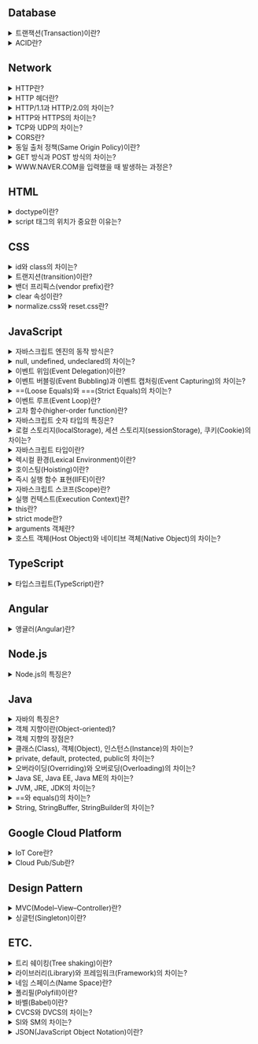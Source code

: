 ## Database

<details><summary>트랜잭션(Transaction)이란?</summary>

---

### 트랜잭션이란?

데이터베이스에서 논리적인 작업의 단위로 하나의 작업을 수행하기 위해 필요한 데이터베이스의 연산들을 모아놓은 것을 의미한다.

<div align="center">
	<img src="https://dbscthumb-phinf.pstatic.net/4515_000_1/20160715113146717_7IPQEMRXW.jpg/ka26_194_i1.jpg?type=w530_fst_n&wm=Y" align="middle"></img> 
    <br><br>
    <sup>계좌이체 트랜잭션</sup>
</div>

### 참고 문서

[데이터베이스 개론, 트랜잭션의 개념 - 김연희](https://terms.naver.com/entry.nhn?docId=3431258&cid=58430&categoryId=58430&expCategoryId=58430)

---

</details>

<details><summary>ACID란?</summary>

---

### ACID란?
데이터베이스의 트랜잭션이 안전하게 수행되기 위해 필요한 특성들을 의미한다.

- 원자성(Atomicity): 트랜잭션의 연산들이 부분적으로 실행되지 않고 하나의 작업으로 처리되어야 한다. 
- 일관성(Consistency): 트랜잭션이 성공적으로 끝나면 데이터베이스가 일관적인 상태를 유지해야 한다.
- 격리성(Isolation): 트랜잭션이 완료될 때까지 해당 트랜잭션의 중간 연산 결과에 다른 트랜잭션들이 접근할 수 없다.
- 지속성(Durability): 트랜잭션이 성공적으로 끝나고 데이터베이스에 반영된 트랜잭션 결과는 손실되지 않고 영구적이어야 한다. 

### 참고 문서


[데이터베이스 개론, 트랜잭션의 특성 - 김연희](https://terms.naver.com/entry.nhn?docId=3431259&cid=58430&categoryId=58430&expCategoryId=58430)

---

</details>


## Network

<details><summary>HTTP란?</summary>

---

### HTTP란?

www상에서 클라이언트와 서버 간의 정보를 주고받는 데 사용되는 프로토콜이다. TCP와 UDP를 사용하고 80번 포트를 사용하며 현재 HTTP 버전 2까지 나왔다.  

##### HTTP의 대표적인 특징

- 비연결성: 클라이언트의 요청으로 서버와 한번 연결을 맺은 후 서버가 응답하면 연결을 끊어버린다. 연결을 유지하지 않기 때문에 자원을 아낄 수 있지만 연결/해제 과정에서 오버헤드가 발생한다는 단점이 있다.
- 무상태: 연결이 유지되지 않는 무상태(stateless)의 특징을 가지기 때문에 페이지 리로딩이 발생하면 서버는 클라이언트를 식별할 수 없다. 이를 해결하기 위해 서버에서 쿠키, 세션을 사용하여 클라이언트를 식별하거나 또는 서버의 부담을 줄이기 위해 토큰 기반의 인증 방식을 사용한다. 
- 상태 코드: HTTP 프로토콜은 상태 코드를 가진다. 클라이언트가 서버에 요청을 하면, 서버는 요청에 대한 결과를 숫자 코드로 반환한다. 대표적으로 400번대는 클라이언트 에러를, 500번대 에러는 서버 에러를 의미한다. 우리가 흔히 보는 404에러가 여기에 속한다. 
- HTTP 메서드: 클라이언트가 서버로 요청할 때, 요청의 의미를 표현하기 위한 메서드가 존재한다. 여기에는 대표적으로 get, post, put, delete, patch 등이 있다. 
- HTTP 헤더: 클라이언트와 서버가 요청-응답 과정에서 전달하는 메시지인 헤더이다. 헤더에는 인증 정보를 담고 있는 헤더, 캐시를 다루기 위한 헤더, 쿠키를 설정하기 위한 헤더, CORS를 제어하기 위한 헤더 등 다양한 헤더들이 있다. 

이러한 HTTP의 특징을 좀 더 극대화하여 효율적으로 이용하기 위해 만들어진 아키텍처 구조가 있는데 이를 [REST](https://meetup.toast.com/posts/92)라고 한다.

---

</details>

<details><summary>HTTP 헤더란?</summary>

---

### HTTP 헤더란?

클라이언트와 서버 간의 통신인 요청-응답 과정에서 필요한 정보를 전달하기 위한 수단이다. 크게 요청 헤더와 응답헤더로 나뉘며 용도에 따라 인증 헤더, 캐시 설정 헤더, 캐시 데이터의 유효성 확인을 위한 헤더, 쿠키 설정 헤더, CORS 헤더 등 다양한 헤더들이 있다.

---

</details>

<details><summary>HTTP/1.1과 HTTP/2.0의 차이는?</summary>

---

### HTTP/1.1과 HTTP/2.0의 차이는?

먼저, 기존 HTTP 1.1버전의 경우 요청-응답 과정에서 텍스트 기반의 프로토콜을 사용해왔지만 HTTP 2버전에서는 바이너리 기반의 프로토콜을 사용한다. HTTP/2의 경우 기존의 헤더 필드를 효율적으로 압축하여 프로토콜 오버헤드를 최소화하였다. 그 외에도 서버 푸시 지원 등 지연을 줄이고 성능과 보안 향상을 위한 여러 개선 사항이 있다. HTTP/2는 최신 브라우저에서는 거의 지원하지만 특정 브라우저에서는 호환성 문제가 발생할 수 있다.(IE 기준으로 11 버전에서 부분적으로 지원)

---

</details>

<details><summary>HTTP와 HTTPS의 차이는?</summary>

---

### HTTP와 HTTPS의 차이는?

- HTTP: www상에서 클라이언트와 서버 간의 정보를 주고받는 데 사용되는 프로토콜로 현재 HTTP/2.0까지 나왔으며 HTTP/1.1 버전 이하는 텍스트 기반의 프로토콜을 사용하고 HTTP/2.0부터는 바이너리 기반의 프로토콜을 사용한다.

- HTTPS: HTTP는 HTTP/1.1 버전 이하 기준으로 텍스트 기반의 프로토콜을 사용한다. 정보를 텍스트로 전송하기 때문에 네트워크에서 이 정보를 몰래 엿볼 수 있다. 이런 보안 문제로 인해 클라이언트가 먼저 서버와 암호화 통신 채널을 설정한 후에 텍스트 기반의 HTTP 메시지를 보내도록 하여 정보 유출을 막도록 보완한 것을 HTTPS라고 한다. 여기서 암호화 채널은 이전에 SSL이라고 불렸던 TLS 프로토콜(SSL은 넷스케이프가 개발한 프로토콜이고 이를 IETF에서 좀 더 보완하고 개선하여 만든 프로토콜이 TLS임)을 사용한다. 클라이언트와 서버는 서로의 TLS 버전을 확인하고 인증서를 사용해 서로 신뢰가 가능한지 먼저 검증한다. 검증이 확인되면 서로 간의 통신에 사용할 암호를 교환하고 이때부터 해당 암호를 사용하여 서로 통신을 하게 된다. HTTPS를 사용함으로써 보안을 높일 수 있는 것은 큰 장점이지만 암호화와 복호화 과정에서 발생하는 오버헤드로 인해 성능 이슈가 발생할 수 있다는 단점이 있다.

---

</details>

<details><summary>TCP와 UDP의 차이는?</summary>

---

### TCP와 UDP의 차이는?

##### TCP

- 연결 지향적이다.
- 데이터 신뢰성을 보장한다.
- 데이터가 제대로 도착했는지 확인할 수 있다.(확인 응답)
  - TCP는 확인 응답이 되지 않은 데이터를 재전송함(TCP 재전송)
- 데이터의 순서를 보장한다.(순서 제어)
- 송신측과 수신측의 속도를 일치시키거나 또는 네트워크 혼잡으로 송신률을 감속하기 위해 데이터 속도를 조절할 수 있다.(흐름 제어, 혼잡 제어)
- 체크섬 외에도 오류를 제어하는 방법이 있다.(오류 검출)
- 헤더가 크고 복잡하여 오버헤드가 크다.(최소 20바이트)
- 단일 노드에게 신뢰성이 보장된 데이터를 전송해야할 때 유용하다(파일 전송, 이메일, 웹 HTTP 통신 등)

<div align="center">
	<img src="https://dbscthumb-phinf.pstatic.net/3578_000_1/20141023224428291_SPTU2CKWQ.jpg/ka8_127_i1.jpg?type=w530_fst_n&wm=Y" width="400" align="middle"></img> 
    <br><br>
    <sup>TCP 헤더 구조</sup>
</div>

##### UDP

- 비연결지향적이다.
- 데이터 신뢰성을 보장하지 않는다.
- 데이터가 제대로 도착했는지 확인할 방법이 없다.
- 데이터의 순서를 보장하지 않는다.
- 데이터 속도를 조절할 수 없다.
- 체크섬 외에는 오류 검출 방법이 존재하지 않는다.
  - UDP를 사용하는 프로그램측에서 오류 제어 기능을 제공해야함
- 헤더가 작고 단순하여 오버헤드가 상대적으로 작다.(8바이트)
- 구조가 단순하기 때문에 전송 효율이 좋고 고속 전송이 필요한 환경에 유용하다.(실시간 스트리밍)

<div align="center">
	<img src="https://dbscthumb-phinf.pstatic.net/3578_000_1/20141023224438889_6S6WSGUNU.jpg/ka8_136_i1.jpg?type=w460_fst_n&wm=Y" align="middle"></img> 
    <br><br>
    <sup>UDP 헤더 구조</sup>
</div>

### 참고 문서

[TCP 헤더 - 데이터 통신과 컴퓨터 네트워크](https://terms.naver.com/entry.nhn?docId=2271914&cid=51207&categoryId=51207&expCategoryId=51207)  
[UDP 헤더 - 데이터 통신과 컴퓨터 네트워크](https://terms.naver.com/entry.nhn?docId=2271923&cid=51207&categoryId=51207&expCategoryId=51207)  
[TCP - 정보통신기술용어해설](http://www.ktword.co.kr/abbr_view.php?nav=&m_temp1=347&id=428)  
[UDP - 정보통신기술용어해설](http://www.ktword.co.kr/abbr_view.php?m_temp1=323)

---

</details>

<details><summary>CORS란?</summary>

---

### CORS란?

브라우저는 동일 출처 정책(same origin policy)로 인해 기본적으로 문서나 스크립트가 다른 출처의 자원과 통신하는 것을 제한한다. 그러나 특정 헤더를 사용하여 이를 허용할 수 있는데 이를 교차 출처 리소스 공유(CORS)라고 한다. CORS를 사용하기 위한 방법으로는 Access-Control-Allow-Origin을 사용하는 것이다. 써드 파트 도메인에서 실행 중인 서버에서 Access-Control-Allow-Origin의 값에 요청을 허용하기 위한 도메인을 설정하거나 모든 타 도메인의 요청을 허용하는 와일드 카드를(\*)를 사용하여 타 도메인의 요청을 허용할 수 있다. 이 때 헤더에 따라 요청-응답 과정이 달라지는데 대표적으로 get, post를 사용할 경우 기본적인 요청-응답의 과정을 거치지만 그외 put, delete, patch 등의 경우 실제 요청이 안전한 요청인지 확인하기 위해 먼저 preflight 요청-응답을 거친 후에 메인 요청-응답이 실행된다.

### 참고 문서

[Cross-Origin Resource Sharing(CORS) - MDN](https://developer.mozilla.org/en-US/docs/Web/HTTP/CORS)

---

</details>

<details><summary>동일 출처 정책(Same Origin Policy)이란?</summary>

---

### 동일 출처 정책이란?

문서나 스크립트가 다른 출처의 리소스와 통신하는 것을 제한하는 보안 방식이다. 이는 잠재적 악성 문서를 격리하여 공격 경로를 줄이는데 도움이 된다. 기본적으로 동일 출처 정책이 적용되지만 CORS를 사용하면 다른 출처의 리소스와 통신이 허용된다.

### 참고 문서
[Same-origin policy - MDN](https://developer.mozilla.org/en-US/docs/Web/Security/Same-origin_policy)

---

</details>

<details><summary>GET 방식과 POST 방식의 차이는?</summary>

---

### GET 방식과 POST 방식의 차이는?

##### GET

- 서버에 데이터를 요청할 때 사용한다.
- 캐시가 가능하다.
- 브라우저 히스토리에 기록이 남는다.
- URI에 쿼리스트링을 사용하여 데이터 전달한다.(데이터 노출)
  - 데이터가 URI에 노출되기 때문에 안전하지 않다.
- 쿼리스트링을 사용하기 때문에 데이터의 길이 제한이 있는 경우도 있고 없는 경우도 있다.(브라우저마다 다름)

##### POST

- 서버에 데이터를 보낼 때 사용한다.
- 캐시가 불가능하다.
- 브라우저 히스토리에 기록이 남지 않는다.
- body에 데이터를 담아 전달한다.(데이터 은폐)
  - 데이터를 바디에 담아 전송하기 때문에 상대적으로 안전하다.
- body에 담아 전송하기 때문에 데이터 길이에 제한이 없다.

---

</details>

<details><summary>WWW<span>.</span>NAVER<span>.</span>COM을 입력했을 때 발생하는 과정은?</summary>

---

### WWW<span>.</span>NAVER<span>.</span>COM을 입력했을 때 발생하는 과정은?

브라우저는 도메인에 상응하는 IP 주소를 찾기 위해 먼저 캐시에 저장된 DNS 기록이 있는지 확인한다. 이때 브라우저 캐시부터 OS 캐시, 라우터 캐시, ISP의 서버 캐시 순서로 DNS 기록을 조회한다. 만약 ISP 캐시에도 존재하지 않는다면 ISP 서버는 재귀적으로 도메인 아키텍처에 따라 나뉘어진 각 루트 네임 서버, 탑 레벨 도메인에 해당하는 .com 네임 서버, 세컨드 레벨 도메인인 naver에 해당하는 네임 서버, 써드 레벨 도메인인 www<span>.</span>에 해당하는 네임 서버를 순서대로 확인한다. 이 모든 과정을 거치고 DNS 기록을 찾게되면 다시 브라우저에 IP 주소를 보낸다. IP 주소를 전달 받은 브라우저는 IP 주소에 해당하는 서버와 통신하기 위해 TCP/IP 3 way handshake를 시작한다. TCP/IP 3 way handshake가 무사히 끝나면 브라우저는 서버에 HTTP 요청을 보낸다. 서버는 HTTP 요청을 처리하고 요청에 따른 필요한 html, css, javascript과 같은 데이터를 보낸다. 데이터를 전달 받은 브라우저는 html과 css, javascript를 파싱하여 DOM 트리, CSSOM 트리, AST 트리를 만들고 렌더링이 시작해 사용자가 볼 수 있는 화면을 나타낸다.

### 참고 문서

[What happens when you type an URL in the browser and press enter? - Maneesha Wijesinghe](https://medium.com/@maneesha.wijesinghe1/what-happens-when-you-type-an-url-in-the-browser-and-press-enter-bb0aa2449c1a)

---

</details>

## HTML

<details><summary>doctype이란?</summary>

---

### doctype이란?

웹 브라우저가 HTML 문서를 읽어낼 때 그 문서가 어떤 문서 형식을 따르고 있는지 명시적으로 웹브라우저에 알리는 방법이다. 웹 브라우저는 문서 내의 doctype 선언이 존재하는지, 선언되었다면 어떤 버전이 선언되었는지에 따라 <b>레이아웃 엔진의 렌더링 방식</b>을 결정한다. 

### 렌더링 방식을 결정하는 3가지 모드

- quirks mode: IE5 이하 버전처럼 오래된 레거시 웹페이지들의 하위 호환성을 유지하기 위한 목적으로 옛 버전 기준에 따라 문서를 렌더링한다.
- almost standards mode: HTML5 표준에 따라 문서를 렌더링한다. 그러나 HTML5의 모든 표준을 지키는 것은 아니다.
- standards mode: HTML5 표준을 엄격히 따라 문서를 렌더링한다.

---

</details>

<details><summary>script 태그의 위치가 중요한 이유는?</summary>

---

### script 태그의 위치가 중요한 이유는?

 script 태그 위치는 <b>렌더링 경로 최적화</b>에 영향을 미친다. 브라우저의 일부인 HTML 파서는 script 태그를 만나면 DOM 생성 프로세스를 중지하고 자바스크립트 엔진에 제어 권한을 넘긴다. 자바스크립트 엔진이 스크립트의 코드를 실행 완료하면 브라우저는 중지했던 시점부터 DOM 생성을 재개한다. 이러한 이유로 script 태그를 먼저 실행하게 되면 <b>초기 렌더링도 지연</b>되기 때문에 script 태그를 body 태그가 끝나는 지점에 두는 것이 좋다.

### 참고 문서

[Adding Interactivity with JavaScript - Google Developers](https://developers.google.com/web/fundamentals/performance/critical-rendering-path/adding-interactivity-with-javascript)

---

</details>

## CSS

<details><summary>id와 class의 차이는?</summary>

---

### id 와 class의 차이는?

- id: 문서 내에서 <b>한 개의 고유한 요소</b>를 선택하여 스타일을 지정할 때 사용한다.
- class: 문서 내에서 <b>여러 개의 요소</b>를 선택하여 스타일을 지정할 때 사용한다.

### id와 class의 선호도

class👍 class👍 class👍 도대체 왜!??

- 코드의 재사용 가능성이 언제나 존재한다.
- id와 class를 동시에 사용할 경우 케스케이딩이 복잡해질 가능성이 있다.
- id를 사용하면 자바스크립트에서 글로벌 변수가 생성되어 네임 스페이스가 오염되고 디버깅이 어려워진다.

---

</details>

<details><summary>트랜지션(transition)이란?</summary>

---

### 트랜지션이란?

CSS의 프로퍼티 값이 바뀌었을 때 원래 값에서 바뀐 값으로의 <b>전환을 부드럽게</b> 표현하는 기능으로 CSS3 스펙의 일부이다.

### 트랜지션의 종류

- transition-property: all; - 트랜지션이 해당 엘리먼트의 모든 프로퍼티에 적용한다.
- transition-duration: 1s; - 트랜지션이 1초 동안에 걸쳐서 발생한다.
- transition: all 1s; - 트랜지션이 해당 엘리먼트의 모든 프로퍼티에 적용되며 1초 동안에 걸쳐서 발생한다.
- transition: font-size 1s, transform 0.1s; - 트랜지션이 각각 폰트 사이즈는 1초, 트랜스폼은 0.1초에 걸쳐서 발생한다.
- transition-delay: 1s; - 트랜지션 발생 시기를 1초 지연한다.
- transition-timing-function: linear - 트랜지션이 일정 속도로 적용한다.
- transition-timing-function: ease - 트랜지션이 느리게 시작하여 점점 빨라지다가 다시 느려진다.(현실 세계와 비슷)

### 예시

```html
<div id="box"></div>
```

```css
#box {
    width: 50px;
    height: 50px;
    transition: all 5s;
}

/* hover 시 box 아이디를 가진 요소의 크기가 10px에서 100px로 5초 동안 변하는 과정을 부드럽게 표현함*/
#box:hover {
    width: 100px;
    height: 100px;
}

```

### 참고 문서
[Using CSS transitions - MDN](https://developer.mozilla.org/en-US/docs/Web/CSS/CSS_Transitions/Using_CSS_transitions)

---

</details>

<details><summary>밴더 프리픽스(vendor prefix)란?</summary>

---

### 밴더 프리픽스란?

밴더 프리픽스란 웹 브라우저의 <b>실험적인 기능 또는 표준이 아닌 기능</b>을 사용하기 위해 필요한 접두사이다. 밴더 프리픽스는 브라우저 엔진마다 각기 다른 이름으로 제공되고 있다. 실험  기능 또는 비표준 기능이 표준화되어 브라우저에 반영되면 밴더 프리픽스없이 기능을 사용할 수 있지만 그 이전에 구현된 브라우저는 반드시 밴더 프리픽스를 사용해야 해당 기능을 사용할 수 있다. 

### 주요 브라우저별 CSS Prefix

 |   크롬   | 익스플로러 | 파이어폭스 |   사파리  | 오페라 |
 |:--------:|:---------:|:---------:|:--------:|:-----:|
 | -webkit- |    -ms-   |   -moz-   | -webkit- |  -o-  |

### 참고 문서

[Vendor Prefix - MDN](https://developer.mozilla.org/en-US/docs/Glossary/Vendor_Prefix)

---

</details>

<details><summary>clear 속성이란?</summary>

---

### clear 속성이란?

특정 엘리먼트의 좌우에 <b>float된 요소가 위치하지 않도록</b> 제한하는 css 속성이다. 주로 자식 요소의 float 속성때문에 부모 컨테이너가 자식 요소들의 높이를 반영하지 못하는 문제를 해결하기 위해 사용한다.

### 예시

#### clear 속성 적용 전

<div align="center">
	<img src="https://t1.daumcdn.net/cfile/tistory/999A46395C5A806B35" align="middle"></img> 
    <br><br>
</div>

```html
<div class="card">
  <img class="card-img" src="someImg.png" alt="someImg">
  <h2>Hello, World! </h2>
  <p>Learning never exhausts the mind.</p>
</div> 

```

```css
.card {
  border: 1px solid #0984e3;
  width: 500px;
}

.card:after {
  content: "";
  display: table;
  clear: both;
}

.card-img {
  width: 100px;
  height: 100px;
  margin: 20px;
  float: left;
}
```

#### clear 속성 적용 후

<div align="center">
	<img src="https://t1.daumcdn.net/cfile/tistory/9989DB395C5A806C34" align="middle"></img> 
    <br><br>
</div>

```html
<div class="card">
  <img class="card-img" src="someImg.png" alt="someImg">
  <h2>Hello, World! </h2>
  <p>Learning never exhausts the mind.</p>
</div> 

```

```css
.card {
  border: 1px solid #0984e3;
  width: 500px;
}

.card:after {
  content: "";
  display: table;
  clear: both;
}

.card-img {
  width: 100px;
  height: 100px;
  margin: 20px;
  float: left;
}
```

---

</details>

<details><summary>normalize.css와 reset.css란?</summary>

---

### normalize.css와 reset.css란?
크롬, 익스플로러, 파이어폭스 등 브라우저는 저마다 고유의 css 기본 속성값을 가지고 있다. 그 결과 같은 css 코드임에도 브라우저별로 또는 버전별로 다르게 보일 때가 있다. 이러한 크로스 브라우징 이슈에 대응하기 위해 css를 초기화하는 테크닉이 등장하였는데 normalize.css와 reset.css가 그에 해당한다.

### 차이점

- [reset.css](https://meyerweb.com/eric/tools/css/reset/reset.css): 모든 스타일링 속성을 제거하여 브라우저의 기본 스타일을 통일한다.
- [normalize.css](https://necolas.github.io/normalize.css/8.0.1/normalize.css): 유용한 기본 스타일링 속성들을 활용하는 방향으로 초기화하여 브라우저의 기본 스타일을 통일한다.

---

</details>

## JavaScript

<details><summary>자바스크립트 엔진의 동작 방식은?</summary>

---

### 자바스크립트 엔진의 동작 방식은?

현대의 웹브라우저를 기준으로 자바스크립트 엔진은 코드를 파싱(구문 분석)하고 추상 구문 트리(Abstract Syntax Tree)를 생성한다. 추상 구문 트리가 생성되면 인터프리터는 이에 기초하여 중간 언어(IR, intermediate representation)인 바이트 코드를 생성한다. 이렇게 생성된 바이트 코드는 다시 컴파일 과정을 거쳐 고도로 최적화된 기계어 코드로 변환되어 실행된다.

### 참고 문서

[JavaScript engine fundamentals: Shapes and Inline Caches - Benedikt and Mathias ](https://mathiasbynens.be/notes/shapes-ics)

---

</details>
<details><summary>null, undefined, undeclared의 차이는?</summary>

---

# null, undefined, undeclared의 차이는?

undefined는 접근 가능한 스코프에 변수가 선언되었으나 현재 아무런 값이 할당되지 않은 상태를 나타내는 특수 값이고, undeclared는 접근 가능한 스코프에 변수 자체가 선언조차 되지 않았음을 나타낸다. 그리고 마지막으로 null은 값이 없음을 명시적으로 나타내기 위한 특수 값이다.

### 참고 문서

[You Don't Know JS: Types & Grammar - Kyle Simpson](https://github.com/getify/You-Dont-Know-JS/blob/master/types%20%26%20grammar/ch1.md)

---

</details>
<details><summary>이벤트 위임(Event Delegation)이란?</summary>

---

### 이벤트 위임이란?

이벤트 위임이란 다수의 자식 요소에 각각 이벤트 핸들러를 바인딩하는 대신 하나의 부모 요소에 이벤트 핸들러를 바인딩하여 자식 요소의 이벤트를 처리하는 테크닉이다. 브라우저에서 click과 같은 이벤트가 발생하였을 때 이벤트 버블링이 발생한다는 특징을 이용한 것으로 이벤트 핸들러의 바인딩 수의 증가에 따른 성능상 이슈, 코드의 장황함을 해결할 수 있다.

---

</details>

<details><summary>이벤트 버블링(Event Bubbling)과 이벤트 캡처링(Event Capturing)의 차이는?</summary>

---

### 이벤트 버블링과 이벤트 캡처링의 차이는?

- 이벤트 버블링: 요소가 중첩된 구조에서 이벤트가 발생하였을 때 중첩 구조의 <b>자식 요소에서 부모 요소의 방향</b>으로 이벤트가 전파되는 것을 의미한다.
- 이벤트 캡처링: 요소가 중첩된 구조에서 이벤트가 발생하였을 때 중첩 구조의 <b>부모 요소에서 자식 요소의 방향</b>으로 이벤트가 전파되는 것을 의미힌다.

---

</details>

<details><summary>==(Loose Equals)와 ===(Strict Equals)의 차이는?</summary>

---

### ==(Loose Equals)와 ===(Strict Equals)의 차이는?

값의 동등 여부를 확인할 때 ==는 값의 타입 강제 변환을 허용하여 비교하지만 ===는 값의 타입 강제 변환을 허용하지 않고 비교한다.

### 참고 문서

[You Don't Know JS: Types & Grammar - Kyle Simpson](https://github.com/getify/You-Dont-Know-JS/blob/f0d591b6502c080b92e18fc470432af8144db610/types%20%26%20grammar/ch4.md)

---

</details>
<details><summary>이벤트 루프(Event Loop)란?</summary>

---

### 이벤트 루프란?

호출 스택(Call Stack)과 작업 큐(Task Queue)의 상태를 확인하여 호출 스택이 비어있을 때마다 작업 큐에서 대기하고 있는 이벤트 핸들러를 호출 스택에 추가하여 실행하는 메커니즘이다.

### 참고 문서

[What the heck is the event loop anyway? - Philip Roberts](https://www.youtube.com/watch?v=8aGhZQkoFbQ)

---


</details>
<details><summary>고차 함수(higher-order function)란?</summary>

---

### 고차 함수란?

고차 함수는 함수를 인자로 전달받거나 함수를 결과로 반환하는 함수를 말한다. 즉, 고차 함수는 인자로 받은 함수를 필요한 시점에 호출하거나 클로저를 생성하여 반환한다. 자바스크립트의 함수는 일급 객체이므로 값처럼 인자로 전달할 수 있으며 반환할 수도 있다.

---

</details>

<details><summary>자바스크립트 숫자 타입의 특징은?</summary>

---

### 자바스크립트 숫자 타입의 특징은?

숫자를 byte, short, int, long이라는 4가지 타입으로 나타내는 자바와 달리 자바스크립트는 모든 숫자를 number라는 하나의 타입으로 표현하며 배정밀도 방식의 부동 소수점 표현을 사용한다는 특징이 있다. 배정밀도 방식을 사용한다는 특징 때문에 대부분의 십진 소수를 이진수로 표현할 수 없기 없으며 실제로 저장되는 값은 근삿값이 되된다 또한 정수의 안전 범위는 약 -9천조에서 +9천조 사이이지만 비트 연산처럼 32bit 숫자에만 가능한 연산을 할 경우 실제 범위는 약 -21억에서 +21억 사이로 줄어든다. 만약 동등 비교를 하거나 큰 수를 다루어야 한다면 이를 주의할 필요가 있다. 동등 비교 처리는 ECMAScript 6을 지원하는 브라우저의 경우 Number.EPSILON을 사용하고 아닐 경우 폴리필을 사용하여 이를 해결할 수 있고 큰 수 처리는 데이터베이스의 64bit ID와 같은 데이터를 처리할 때는 데이터 전송 시 string type으로 바꾸어 처리하고 그 외에는 BigInteger.js와 같은 큰 수 유틸리티를 사용하는 방법이 있다.

### 참고 문서

[You Don't Know JS: Types & Grammar - Kyle Simpson](https://github.com/getify/You-Dont-Know-JS/blob/f0d591b6502c080b92e18fc470432af8144db610/types%20%26%20grammar/ch2.md)

---

</details>
<details><summary>로컬 스토리지(localStorage), 세션 스토리지(sessionStorage), 쿠키(Cookie)의 차이는?</summary>

---

### 로컬 스토리지, 세션 스토리지, 쿠키의 차이는?

먼저 로컬 스토리지와 세션 스토리지는 웹 브라우저 측에 있는 저장 공간이다. 쿠키와 달리 상대적으로 용량이 크고 도메인마다 저장소가 별개로 존재하며 서버와 상관없이 브라우저 측에서 DOM API를 통해 사용이 가능하다. 둘의 차이점은 로컬 스토리지의 용량이 세션 스토리지보다 더 크다는 점과 로컬 스토리지는 저장 데이터의 만료 기간이 없지만 세션 스토리지는 해당 브라우저를 닫으면 데이터도 사라진다는 점이다. 이들과 달리 쿠키는 서버에 접속한 클라이언트에게 서버가 발급하는 작은 기록 정보 파일이다. 발급된 쿠키는 클라이언트 컴퓨터에 저장이 되는데 앞의 두 웹스토리지와 달리 쿠키당 4096자(4kb)로 크기가 가장 작다. 또한 쿠키는 만료 기간을 설정할 수 있으며. 서버는 클라이언트가 요청할 때마다 클라이언트가 보내는 쿠키에 담긴 정보를 읽어 클라이언트를 식별하고 맞춤화된 서비스를 제공한다.

---

</details>
<details><summary>자바스크립트 타입이란?</summary>

---

### 자바스크립트의 타입은?

자바스크립트는 느슨한 타입 언어이다. 런타임에서 동적으로 타입 결정이 처리되기 때문에 변수를 선언할 때 변수에 할당되는 값의 타입을 미리 지정할 필요가 없다. 자바스크립트에는 총 7개의 타입이 있으며 크게 기본 타입과 참조 타입으로 분류된다. 기본 타입에는 null, undefined, boolean, number, string, symbol(ES6+)가 있으며, 참조 타입에는 object(array, function, date, etc.)가 있다.

---

</details>

<details><summary>렉시컬 환경(Lexical Environment)이란?</summary>

---

### 렉시컬 환경이란?

렉시컬 환경은 프로그래머들이 작성한 코드가 위치하는 환경으로 코드(변수, 함수 등)가 외관상으로 어디에 위치해 있는가, 주변 코드와는 어떤 관계를 가지고 있는가를 의미한다. 자바스크립트 엔진은 렉시컬 환경을 반영하여 AST를 생성하고 프로그래머가 작성한 코드를 기계어로 변환하고 물리적 메모리에 할당한다. 이 때 렉시컬 환경에 기초하여 결정된 변수와 함수의 유효범위가 결정되는데 렉시컬 스코프(Lexical Scope)라고 한다.

---

</details>

<details><summary>호이스팅(Hoisting)이란?</summary>

---

### 호이스팅이란?

변수와 함수 선언이 코드 최상단으로 끌어올려지는 것처럼 보이는 현상을 호이스팅이라고 한다. 그러나 실제로는 자바스크립트 엔진은 코드를 실행 하기 전에 실행 환경(Execution Context), 더 구체적으로 말하자면 실행 환경 내의 변수 환경(Variable Environment)을 생성하는 과정에서 렉시컬 환경(Lexical Environment)에 기초하여 선언된 변수와 함수를 메모리에 할당한다. 이 때 선언된 변수와 함수는 이미 메모리에 할당되어있기 때문에 엔진은 코드를 실행하는 동안 코드의 순서에 상관없이 변수와 함수에 접근할 수 있다.

---

</details>

<details><summary>즉시 실행 함수 표현(IIFE)이란?</summary>

---

### 즉시 실행 함수 표현이란?

함수를 정의하고 즉시 실행하는 함수 표현을 의미힌다. ()로 함수를 감싸면 함수를 표현식으로 바꾸는데, "(fucntion foo(){})()" 또는 "(function foo(){}())"처럼 마지막에 또 다른 ()를 붙이면 함수를 실행할 수 있다. 이는 전역 스코프에 불필요한 변수를 추가해서 전역 네임 스페이스를 오염시키는 것을 방지하고 IIFE 내부의 변수에 대한 외부의 접근을 막는데 사용된다.

### 두 형태의 즉시 실행 함수 표현

``` javascript
(function foo() {
  // some code here
})()
```

```javascript
(function foo() {
  // some code here
}())

```

---

</details>

<details><summary>자바스크립트 스코프(Scope)란?</summary>

---

### 자바스크립트 스코프란?

스코프란 변수 또는 함수가 유효하게 사용될 수 있는 영역을 말한다. 자바스크립트에는 전역 스코프와 함수 스코프, 블록 스코프, 렉시컬 스코프라는 개념이 존재한다. 먼저 전역 스코프는 전체 프로그램 어디에서도 접근할 수 있는 영역이다. 전역 스코프는 자바스크립트 엔진이 초기에 생성한 전역 객체를 참조한다. 웹브라우저에서는 window 객체, node.js에서는 global객체가 이에 해당하며 전역 스코프에 선언된 함수, 변수는 이들 전역 객체에 등록이 된다. 다음으로, 함수 스코프는 함수 단위로 스코프를 생성하는 것으로 함수를 실행할 때마다 엔진이 실행 환경 만드는 과정에서 스코프를 생성한다. 블록 스코프는 중괄호 {}를 사용하여 스코프를 생성하는 것으로 try catch의 catch, with, let, const가 함께 사용되었을 떄 블록 스코프가 생성된다. 마지막으로는 렉시컬 스코프가 있다. 렉시컬 스코프란 렉시컬 환경을 기초하여 생성되는 스코프로 함수를 선언한 시점에 상위 스코프가 결정된다. 함수를 어디에서 호출하였는지는 스코프 결정에 아무런 의미를 주지 않는다. 렉시컬 스코프는 정적 스코프로도 불린다.

---

</details>

<details><summary>실행 컨텍스트(Execution Context)란?</summary>

---

### 실행 컨텍스트란?

실행 컨텍스트는 실행 가능한 코드가 실행되기 위해 필요한 환경이다. 여기서 실행 가능한 코드란 전역 코드, Eval 코드, 함수 코드를 말한다. 일반적으로 실행 가능한 코드는 전역 코드와 함수 내 코드이다. 자바스크립트 엔진은 코드를 실행하기 위하여 실행에 필요한 여러가지 정보를 알고 있어야 한다. 실행에 필요한 여러가지 정보로는 변수, 함수, 스코프, this 등이 이에 해당한다. 이와 같이 실행에 필요한 정보를 형상화하고 구분하기 위해 자바스크립트 엔진은 실행 컨텍스트를 물리적 객체의 형태로 구현하여 관리한다.

---

</details>

<details><summary>this란?</summary>

---

### this란?

실행 컨텍스트가 생성되는 과정에서 자바스크립트 엔진이 특정 객체에 바인딩하는 특수한 키워드이다. 함수 호출 방식에 의해 this에 바인딩할 어떤 객체가 동적으로 결정된다. 먼저 전역 함수와 함수의 내부 함수 호출의 경우 this는 전역객체에 바인딩되고 함수가 메소드로서 호출되었을 때는 해당 메소드를 가진 객체에 바인딩 된다. new를 사용하여 생성자 함수를 호출할 경우에는 this는 생성자 함수가 실행되기 전에 만들어지는 빈 객체에 바인딩되는데 이 this를 사용하여 동적으로 프로퍼티나 메소드를 생성할 수 있다. 자바스크립트는 엔진이 결정하는 this 바인딩을 명시적으로 결정할 수 있는 메소드를 제공하는데 apply, call, bind 메소드가 이에 해당한다.

---

</details>

<details><summary>strict mode란?</summary>

---

### strict mode란?

strict mode는 자바스크립트가 기존에 묵인했던 에러들에 대해 에러 메시지를 발생시키는 기능으로 ES5에서 추가되었다. 이는 자바스크립트 언어의 엄격한 문법 규칙을 적용하여 기존에는 무시되었던 오류를 발생시킬 가능성이 있는 코드나 자바스크립트 엔진의 최적화 작업에 문제를 일으킬 수 있는 코드에 대해 명시적인 에러를 발생시킨다. strict mode가 발생시키는 에러로는 선언하지 않은 변수를 참조하면 발생하는 ReferenceError, 중복된 함수 파라미터 이름을 사용하면 발생하는 SyntaxError 등이 있다. 참고로 IE 9 이하는 지원하지 않는다.

---

</details>

<details><summary>arguments 객체란?</summary>

---

### arguments 객체란?

arguments 객체는 함수에 전달된 인수를 가진 Array 형태의 객체로 실행 컨텍스트가 만들어지는 과정에서 자바스크립트 엔진이 생성한다. arguments 객체는 유사 배열 객체라고도 불리며 Array에 존재하는 length 프로퍼티를 가지고 있다.

---

</details>

<details><summary>호스트 객체(Host Object)와 네이티브 객체(Native Object)의 차이는?</summary>

---

### 호스트 객체와 네이티브 객체의 차이는?

네이티브 객체는 ECMAScript 명세에 정의된 객체로 애플리케이션 전역에 공통된 기능을 제공한다. 애플리케이션의 환경과 관계없이 언제나 사용할 수 있으며 Object, String, Number, Function, Array, RegExp, Date, Math와 같은 객체 생성에 관계가 있는 함수 객체와 메소드로 구성된다. 이와 달리 호스트 객체(Host object)는 브라우저 환경에서 제공하는 window, XmlHttpRequest, HTMLElement 등의 DOM 노드 객체와 같이 호스트 환경에 정의된 객체를 말한다. 호스트 객체는 동작하는 환경에 따라 다른데 브라우저 외부에서 동작하는 Node.js같은 경우 다른 호스트 객체를 사용한다.

---

</details>

## TypeScript

<details><summary>타입스크립트(TypeScript)란? </summary>

---

### 타입스크립트란?

타입스크립트는 자바스크립트의 기능을 포함한 확장 언어이다. 타입스크립트로 작성된 코드는 트랜스파일링을 거쳐 자바스크립트 코드로 변환되어 런타임에서 실행된다. ES6나 ES5로도 작성할 수 있지만, 생산성을 고려할 때 타입스크립트로 작성하는 것이 이점이 많다. 예를 들어 타입스크립트는 타입을 지원한다. 에러가 발생할 수 있는 코드는 컴파일 단계에서 미리 검출할 수 있으며, 런타임에 발생할 수 있는 에러를 미리 방지할 수 있다. 또한 IDE에서 지원할 수 있는 기능을 사용하여 인자의 개수가 잘못되거나 다른 타입의 인자를 전달해도 에러를 표시할 수 있다. 그 외에도 인터페이스, 데코레이터, 제네릭 등 다양한 키워드를 추가적으로 제공한다.

---

</details>

## Angular

<details><summary>앵귤러(Angular)란?</summary>

---

### 앵귤러란?

앵귤러는 구글에서 주관하는 오픈소스 SPA 웹 프레임워크이다. 과거 AngularJS의 아키텍처를 개선한 것으로 앵귤러 2부터 시작하여 현재는 앵귤러 7 버전까지 나왔다. 내부적으로는 기본적으로 자바스크립트의 확장된 언어 버전인 타입스크립트를 사용하고 있다.

---

</details>

## Node.js

<details><summary>Node.js의 특징은?</summary>

---

### Node.js의 특징은?

Node.js는 구글 크롬의 V8 엔진을 기반으로 만들어진 자바스크립트 런타임이다. V8 엔진 자체는 싱글 스레드이지만 내부적으로 이벤트 루프를 두어(libuv라이브러리가 그 구현체) 백그라운드에서 I/O를 처리함으로써 고성능의 비동기 I/O를 지원한다. 또한 싱글 스레드를 사용하기 때문에 쓰레드 생성에 발생하는 오버헤드가 적어 가볍고 빠르다. 그러나 싱글 스레드를 사용하기 때문에 mp3 인코딩처럼 많은 연산으로 처리 시간이 길어질 경우 전체 서버 처리에 영향(서버가 다른 처리를 못함)을 주기 때문에 CPU 소모가 큰 작업 수행에는 적합하지 않다.

---

</details>

## Java

<details><summary>자바의 특징은?</summary>

---

### 자바의 특징은?

- <b>객체 지향 언어</b>로 객체 지향의 특성인 클래스, 상속, 캡슐화, 다형성 등을 제공한다.
- <b>운영체제에 독립적</b>으로 JVM(Java Virtual Machine)이 설치된 컴퓨터라면 어디에서든 실행할 수 있다.(Write once, run anywhere)
- <b>무료 개발 환경</b>을 제공한다.
- 그래픽, 네트웤, 파일 입출력, 스레드, 데이터베이스, 원격 호출 등 <b>다양한 분야의 라이브러리</b>를 제공한다.

---

</details>


<details><summary>객체 지향이란(Object-oriented)?</summary>

---

### 객체 지향이란?

실세계의 모든 사물들을 속성과 기능을 지닌 객체로 정의하고, 사물들 간의 상호 작용을 정의하여 실제 세계를 흉내내는 이론을 의미한다. 컴퓨터를 통하여 실세계와 같은 환경을 흉내내기 위해 등장하였다. 이러한 이론을 적용한 프로그래밍을 객체 지향 프로그래밍, 언어를 객체 지향 언어라고 한다.

---

</details>

<details><summary>객체 지향의 장점은?</summary>

---

### 객체 지향의 장점은?

- 쉬운 모델링: 해결하고자 하는 문제의 요소들을 자연스럽게 프로그램화(모델링)할 수 있다. 이를 위해 클래스, 캡슐화, 상속, 다형성 등의 여러 기능을 제공한다. 
- 높은 생산성: 독립적인 단위인 객체를 만들어 서로 연결하여 프로그램을 완성하는 방식으로 데이터에 의존적인 절차 지향 방법에 비해 생산성이 높다.
- 재사용성: 객체 지향의 객체는 완전한 독립성을 보장하는 모듈이기 때문에 다양한 프로그램에서 재사용할 수 있다.

---

</details>

<details><summary>클래스(Class), 객체(Object), 인스턴스(Instance)의 차이는?</summary>

---

### 클래스, 객체, 인스턴스의 차이는?

- 클래스: 객체를 만들기 위한 하나의 틀로 생성하기 위한 객체를 정의한다. 자바에서는 class라는 키워드를 사용해서 클래스를 구현한다.
- 객체: 현실 세계의 실체를 추상화한 상태와 행위를 가진 독립적인 단위를 의미한다.(개인적인 생각으로 현실 세계의 실체를 컴퓨터에서 다루기 위한 하나의 자료형에 불과하다.)
- 인스턴스: 클래스를 통해 생성되어 실제로 메모리에 할당되어 있는 객체를 의미한다.

---

</details>

<details><summary>private, default, protected, public의 차이는?</summary>

---

### private, default, protected, public의 차이는?

- private: 해당 클래스 내에서만 접근 가능
- default: 해당 패키지 내에서만 접근 가능
- protected: 해당 패키지 내에서 또는 해당 클래스를 상속받은 외부 패키지의 클래스만 접근 가능 
- public: 어떤 클래스에서도 접근 가능

| 구분          | 클래스 내부 | 같은 패키지 | 상속받은 클래스 | 다른 패키지  |
| ------------- |:----------:|:----------:|:--------------:|:-----------:|
| private       | O          | X          | X              | X           |
| default       | O          | O          | X              | X           |
| protected     | O          | O          | O              | X           |
| public        | O          | O          | O              | O           |

---

</details>

<details><summary>오버라이딩(Overriding)와 오버로딩(Overloading)의 차이는?</summary>

### 오버라이딩과 오버로딩의 차이는?

---

- 오버라이딩: 상속 관계에 있는 부모 클래스에서 이미 정의된 메소드를 자식 클래스에서 같은 매개변수의 리스트 갖는 메소드로 재정의하는 것을 의미한다.
- 오버로딩: 한 클래스 내에서 이름은 같지만 서로 다른 매개 변수 항목을 가진 메소드 또는 생성자를 중복하여 정의하는 것을 의미한다.

---

</details>

<details><summary>Java SE, Java EE, Java ME의 차이는?</summary>

---

### Java SE, Java EE, Java ME의 차이는?

- Java SE(Standard Edition): 표준 자바 플랫폼으로 클라이언트 중심의 <b>일반적인 자바 응용 프로그램</b> 개발을 위한 플랫폼이다.
- Java EE(Enterprise Edition): 기존 Java SE에 <b>서버 중심의 기능</b>을 추가한 기업용 소프트웨어 개발 플랫폼이다.
- Java ME(Mobile Edition): PDA나 스마트폰 등 <b>소형 기기</b>를 위한 개발 플랫폼이다.

---

</details>

<details><summary>JVM, JRE, JDK의 차이는?</summary>

### JVM, JRE, JDK의 차이는?

<div align="center">
  <br>
	<img src="https://cdncontribute.geeksforgeeks.org/wp-content/uploads/JDK_JRE_JVM_x.jpg" width="300" align="middle"></img> 
  <br>
</div>


##### JVM(Java Virtual Machine):

자바 코드(.java)를 컴파일하여 생성된 바이트 코드(.class)를 실행하는 자바 가상 머신이다. 바이트 코드를 각 운영체제에 적합한 기계어로 변환하는 소프트웨어라고 볼 수 있다. 클래스 로더(Class Loader)가 컴파일된 자바 바이트코드를 운영체제로부터 할당받은 메모리 영역인 런타임 데이터 영역(Runtime Data Areas)에 로드하고 실행 엔진(Execution Engine)이 로드된 바이트 코드를 실행한다. 내부적으로 인터프리터 방식을 사용하지만 매번 한 줄씩 명령어를 해석하고 실행하는 것은 컴파일된 기계어를 실행하는 것보다 느리기 때문에 자주 사용되는 프로그램 중 일부는 실행 과정에서 컴파일하는 JIT 컴파일 방식을 함께 사용하기도 한다. 가비지 컬렉션을 통한 메모리 관리 또한 JVM이 수행한다. OS마다 구성이 다르기 때문에 JVM(JRE, JDK도 마찬가지) 자체는 플랫폼에 의존적이지만 자바 컴파일러를 통해 생성된 바이트코드는 플랫폼에 [독립적](https://stackoverflow.com/questions/17101796/platform-independence-in-javas-byte-code)이다.

<div align="center">
	<img src="https://d2.naver.com/content/images/2015/06/helloworld-1230-1.png"  width="250" align="middle"></img> 
    <br>
    <sub><a href="https://d2.naver.com/helloworld/1230">JVM 구조</a></sub>  
    <br>
</div>

##### JRE(Java Runtime Environment)
자바 프로그램을 실행하기 위한 자바 실행 환경이다. JVM과 자바 프로그램 실행에 필요한 라이브러리 등을 제공한다. 컴파일, 디버깅 등에 필요한 개발 도구를 지원하지 않기 때문에 자바 프로그램을 단순히 실행하는 것이 아니라 자바 프로그램을 개발해야 한다면 JDK를 사용하여야 한다.

##### JDK(Java Development Kit)
자바 개발에 필요한 것들을 제공하는 개발 도구이다. JRE뿐만 아니라 자바 코드를 바이트 코드로 컴파일해주는 javac, 클래스 파일을 해석하고 실행하는 java, 디버깅 도구 등 [여러 가지 개발 도구](https://ko.wikipedia.org/wiki/%EC%9E%90%EB%B0%94_%EA%B0%9C%EB%B0%9C_%ED%82%A4%ED%8A%B8)를 제공한다. 자바 코드를 컴파일하려면 JDK가 필요하다(더 정확히 말하면 JDK에서 제공하는 javac).

### 참고 문서

[Differences between JDK, JRE and JVM - GeeksforGeeks](https://www.geeksforgeeks.org/differences-jdk-jre-jvm/)  
[JVM Internal - NAVER D2](https://d2.naver.com/helloworld/1230)

---

</details>

<details><summary>==와 equals()의 차이는?</summary>

---

### ==와 equals()의 차이는?

- ==: 비교되는 두 대상이 <b>동일한 객체</b>인지 비교한다.(객체의 주소값 비교)
- equals(): 비교되는 두 대상이 <b>동일한 문자열</b>인지 비교한다.(문자열 값 자체 비교)

##### new String과 String 리터럴의 차이
 
- String 리터럴: String을 리터럴로 선언할 경우 String의 intern() 메서드가 내부적으로 호출되고 intern() 메서드는 주어진 문자열이 string constant pool 영역에 존재하는지 확인한다. 이미 존재한다면 캐시된 해당 주소값을 반환하고 존재하지 않다면 string constant pool에 넣고 새로운 주소값을 반환한다.
- new String(): new를 통해 String을 생성하면 항상 새로운 객체를 만들며 이는 Heap 영역에 존재한다. 생성된 스트링의 intern() 메서드를 사용하면 위의 String 리터럴과 같은 방식으로 동작하여 주소값을 반환한다.

##### 예시
```java
  String a = "hello";
  String b = new String("hello");
  String c = "hello"; // pool에 이미 존재
  String d = b.intern(); // String 리터럴처럼 동작

  System.out.println(a.equals(b)); // true
  System.out.println(a==b); // false
  System.out.println(a==c); //true
  System.out.println(a.equals(c)); // true
  System.out.println(a==d); // true
```

### 참고 문서
[Java String 의 메모리에 대한 고찰 - Leopold Baik](https://medium.com/@joongwon/string-%EC%9D%98-%EB%A9%94%EB%AA%A8%EB%A6%AC%EC%97%90-%EB%8C%80%ED%95%9C-%EA%B3%A0%EC%B0%B0-57af94cbb6bc)


---

</details>

<details><summary>String, StringBuffer, StringBuilder의 차이는?</summary>

---

### String, StringBuffer, StringBuilder의 차이는?


- String: 불변적(immutable)이다. String이 한번 생성되면 변경이 불가능하다. 이러한 이유로 기존 String에 더하기(+) 연산으로 다른 String을 합칠 경우 새로운 String이 생성된다. trim, toUpperCase 등의 메소드도 마찬가지로 기존 String을 변경하는 것이 아니라 새로운 String을 생성하여 리턴한다. StringBuffer에 비해 메모리 사용량이 적고 속도가 빠르지만 String 연산이 많아질 때 계속해서 객체를 만드는 오버헤드가 발생하기 때문에 성능이 떨어진다. 이는 String 연산 작업이 거의 없는 경우에 적합하다. 
- StringBuffer: 가변적(mutable)이고 멀티 스레드환경에서 동기화를 지원한다(thread-safe). 생성된 StringBuffer는 언제든지 변경할 수 있다. String 연산이 필요할 때마다 크기를 변경시켜 String을 변경한다. 그러나 String에 비해 메모리 사용량도 많고 속도가 느리다. String 변경 작업이 많을 경우에 적합하다. 
- StringBuilder: 기본적으로 StringBuffer와 같지만 멀티 스레드 환경에서 동기화를 지원하지 않는다. 동기화를 고려하지 않으므로 싱글 스레드 환경에서 StringBuffer에 비해 가볍고 빠르다.

<div align="center">
	<img src="https://1.bp.blogspot.com/-kOcVTQZxiUU/WAI718RxDKI/AAAAAAAAHR4/k5iRdbSToGgAGp9UYBd4If8N8qosa0wRgCLcB/s400/String%2Bvs%2BStringBuffer%2Bin%2BJava%2B2.jpg"  width="400" align="middle"></img> 
    <br>
    <sub><a href="http://www.java67.com/2016/10/5-difference-between-stringbuffer.html">String vs StringBuffer</a></sub>  
    <br>
</div>

##### 요약
| -             | mutable/immutable  | Synchronization |
| ------------- |:------------------:|:---------------:|
| String        | immutable          |   -             |
| StringBuffer  | mutable            |   O             |
| StringBuilder | mutable            |   X             |

##### 예시
```java
  String a = "hello";
  String b = new String("hello");
  String c = "hello"; // pool에 이미 존재
  String d = b.intern(); // String 리터럴처럼 동작

  System.out.println(a.equals(b)); // true
  System.out.println(a==b); // false
  System.out.println(a==c); //true
  System.out.println(a.equals(c)); // true
  System.out.println(a==d); // true
```

---

</details>

## Google Cloud Platform

<details><summary>IoT Core란?</summary>

---

### IoT Core란?

분산된 IoT 기기, 센서 같은 기기들을 서로 연결하고 관리해주는 서비스이다. 동시에 Google Cloud Platform 내의 다양한 서비스 이용을 위한 매개체 역할을 하는 일종의 게이트웨이 역할을 수행하기도 한다. IoT 기기의 데이터는 HTTPS 또는 MQTTS 프로토콜을 통해 IoT Core로 전송되어 IoT Core 내부의 데이터 브로커를 거쳐 대용량 메시지 배포 서비스인 Google Cloud Pub/Sub에 임시 보관된다. 보관된 데이터는 Google Cloud Platform 내 머신러닝, 데이터 시각화, 빅데이터 등 다양한 영역에 활용될 수 있다.

---

</details>

<details><summary>Cloud Pub/Sub란?</summary>

---

### Cloud Pub/Sub란?

Cloud Pub/Sub는 데이터를 일시적으로 저장하여 애플리케이션들이 독립적으로 커뮤니케이션할 수 있도록 돕는 메시지 큐이다. 내부적으로 구독/발행 메커니즘을 사용한다.

---

</details>

## Design Pattern

<details><summary>MVC(Model–View–Controller)란?</summary>

---

### MVC란?

애플리케이션을 사용자에게 보여지는 화면인 뷰와 실제 비즈니스 로직이 들어가는 부분인 모델 그리고 뷰와 모델을 연결시켜주는 컨트롤러 세가지의 역할로 구분한 개발 방법론이다. 프로젝트 규모가 커지더라도 뷰 부분과 모델 부분의 분업으로 효율적인 개발이 가능하며 비즈니스 로직이 분리되어 있어 컴포넌트화할 수 있으므로 공통되는 로직의 재사용이 가능하게 되어 생산성이 매우 높아지는 장점이 있다.

<div align="center">
	<img src="https://mdn.mozillademos.org/files/16042/model-view-controller-light-blue.png"  width="400"  align="middle"></img> 
    <br>
    <sub><a href="https://developer.mozilla.org/en-US/docs/Web/Apps/Fundamentals/Modern_web_app_architecture/MVC_architecture">Model-View-Controller, MVC</a></sub>  
    <br><br>
</div>

### 참고 문서
[MVC architecture - MDN](https://developer.mozilla.org/en-US/docs/Web/Apps/Fundamentals/Modern_web_app_architecture/MVC_architecture)

---

</details>


<details><summary>싱글턴(Singleton)이란?</summary>

---
### 싱글턴이란?

클래스의 인스턴스 생성을 하나로 제한하기 위한 패턴이다. 클래스의 인스턴스가 존재하지 않을 경우에는 새로운 인스턴스를 생성해 반환하고, 만약 존재한다면 이미 생성된 인스턴스에 대한 참조 주소를 반환한다.

### 예시 - JavaScript

```javascript
var singleton = (function () {
  // 싱글턴의 참조 주소를 담는다.
  var instance;
 
  function init() {
    // Private 프로퍼티와 메서드
    var name = "Singleton";

    function reverseName(){
      return name.split("").reverse().join("");
    }
 
    // Public 프로퍼티와 메서드
    return {
      nickname: "No nickname yet",
      getName: function () {
        return name;
      },
      getReversedName: function() {
        return reverseName();
      }
    };
  };
 
  return {
    // 이미 인스턴스가 존재하면 해당 인스턴스를 반환하고 없으면 새로운 인스턴스 생성해 반환
    getInstance: function () {
      if ( !instance ) {
        instance = init();
      }
      return instance;
    }
  };
})();
 
var singleA = singleton.getInstance();
var singleB = singleton.getInstance();

// 싱글턴으로 같은 인스턴스를 가리킨다.
console.log( singleA.getName() === singleB.getName() ); // true

```

### 예시 - Java

```java
class Singleton {
  private static Singleton one;
  private Singleton() {
  }

  public static Singleton getInstance() {
    if(one==null) {
      one = new Singleton();
    }
    return one;
  }
}

public class SingletonTest {
  public static void main(String[] args) {
    Singleton singleton1 = Singleton.getInstance();
    Singleton singleton2 = Singleton.getInstance();
    System.out.println(singleton1 == singleton2); // true
  }
}
```

### 참고 문서
[Learning JavaScript Design Patterns - Addy Osmani](https://addyosmani.com/resources/essentialjsdesignpatterns/book/)

---

</details>


## ETC.

<details><summary>트리 쉐이킹(Tree shaking)이란?</summary>

---

### 트리 쉐이킹이란?

트리 쉐이킹이란 자바스크립트 진영에서 흔히 사용되는 용어로 죽은(사용되지 않는) 코드를 제거하는 테크닉이다. 이는 정적 구조의 ES2015 모듈 문법(i.e. import 와 export)에 의존하고 있다. ECMAScript 기반의 Dart, JavaScript, TypeScript와 같은 언어는 컴파일 단계에서 코드를 번들링하는 동안 사용되지 않는 코드를 제거하는 코드 최적화 작업을 수행한다. 여기서 알아두어야 할 점은 트리 쉐이킹은 사용하지 않는 코드를 제거한다기보다는 번들링 과정에서 실제로 사용할 코드만 포함하는 작업이라는 점이다. 즉, 살아 있는 코드 포함 작업이라 할 수 있다.

---

</details>

<details><summary>라이브러리(Library)와 프레임워크(Framework)의 차이는?</summary>

---

### 라이브러리와 프레임워크의 차이는?

둘의 큰 차이는 이미 만들어진 구조 안에서 코드를 작성하느냐, 아니면 내가 만든 구조에 필요한 기능만 가져와서 사용하느냐의 차이이다. 프레임워크를 사용할 경우 프레임워크가 제시하는 아키텍처를 벗어날 수 없기 때문에 선택의 자유가 제한된다. 그러나 라이브러리의 경우 자신의 코드에 원하는 기능들을 불러와 사용하면 되기 때문에 프레임워크에 비해 선택이 자유롭다.(제어의 주체가 누가 되느냐가 결정적 차이)

<div align="center">
  <br>
	<img src="https://i.stack.imgur.com/DqCkT.png"  width="400"  align="middle"></img> 
    <br>
    <sub><a href="https://stackoverflow.com/questions/148747/what-is-the-difference-between-a-framework-and-a-library">Library vs Framework</a></sub>  
    <br><br>
</div>

### 참고 문서
[What is the difference between a framework and a library? - Stackoverflow](https://stackoverflow.com/questions/148747/what-is-the-difference-between-a-framework-and-a-library)

---

</details>

<details><summary>네임 스페이스(Name Space)란?</summary>

---

### 네임 스페이스란?

네임 스페이스는 특정 데이터(개체)가 다른 개체와 구분되기 위해 속해 있는 고유의 영역(공간)을 의미한다. 이름 중복으로 발생하는 서로 간의 충돌을 막고 서로를 구분하는 것이 목적으로 같은 데이터라도 어느 영역에 할당하느냐에 따라 다른 의미를 부여할 수 있다. 자바스크립트는 네임 스페이스 기능이 없지만 객체를 사용해서 네임 스페이스 패턴을 구현할 수 있다. jQuery의 경우 \$ 또는 jQuery라는 네임 스페이스를 사용하여 속성 형태로 라이브러리의 모든 기능을 노출한다.

---

</details>

<details><summary>폴리필(Polyfill)이란?</summary>

---

### 폴리필이란?

폴리필(polyfill)은 웹 개발에서 기능을 지원하지 않는 웹 브라우저 상의 기능을 구현하는 대체 코드를 말한다. 기능을 지원하지 않는 웹 브라우저에서 원하는 기능을 구현할 수 있다는 장점이 있으나 폴리필 플러그인 로드 때문에 시간과 트래픽이 늘어나고, 브라우저별 기능을 추가하는 것 때문에 코드가 매우 길어지고, 성능이 많이 저하된다는 단점이 있다.

---

</details>

<details><summary>바벨(Babel)이란?</summary>

---

### 바벨이란?

Babel은 자바스크립트 컴파일러이다. ECMAScript 6 이상의 최신 자바스크립트 코드를 특정 브라우저 환경에서도 작동될 수 있도록 하위 호환 버전의 자바스크립트 코드로 변환한다.

---

</details>

<details><summary>CVCS와 DVCS의 차이는?</summary>

---

### CVCS와 DVCS의 차이는?

- CVCS(중앙 집중식 버전 관리 시스템): 파일을 관리하는 서버가 별도로 있고 클라이언트가 중앙 서버에서 파일을 받아서 사용한다. 그러나 중앙 서버에 문제가 발생하면 다른 사람과의 협업이 불가능하고 백업할 방법이 없다. 또한 중앙 데이터베이스에 하드디스크에 문제가 생기면 프로젝트의 모든 히스토리를 잃게 된다.
- DVCS(분산 버전 관리 시스템): 파일을 단순히 받는 차원이 아니라 분산된 개개의 클라이언트가 프로젝트의 히스토리를 모두 복제하여 가지고 있다. 이는 서버에 문제가 발생하여 데이터를 잃어도 다른 클라이언트가 가지고 있는 프로젝트 복제본을 사용하면 되기 때문에 프로젝트를 좀 더 효율적으로 관리할 수 있다.

---

</details>

<details><summary>SI와 SM의 차이는?</summary>

---

### SI와 SM의 차이는?

- SI: System Integration의 약자로 <b>시스템 구축</b>을 의미한다. SI 개발자는 기획, 개발, 설치, 운영, 보수 등 모든 과정에 참여하여 고객이 필요로 하는 시스템을 구축한다.
- SM: System management의 약자로 <b>시스템 관리</b>를 의미한다. SM 개발자는 기존에 만들어진 시스템을 관리하며 필요에 따라 추가 개발을 하기도 한다.

---

</details>

<details><summary>JSON(JavaScript Object Notation)이란?</summary>

---

### JSON이란?

JSON은 <b>키-값 쌍으로 이루어진 데이터 교환 포맷</b>으로 사람이 읽고 쓰기가 쉽도록 텍스트를 사용하며 언어로부터 독립적이다.

### JavaScript에서의 JSON 예시

```javascript

// JSON 문자열로 변환하기
var obj = {name: "foo", age: 10}
var json = JSON.stringfy(obj);

console.log(json); // {"name":"foo","age":10}
console.log(typeof json); // string

// JSON 문자열 파싱하기
var json = '{"name":"foo", "age":10}';
var obj = JSON.parse(json);

console.log(obj.age); // 10
console.log(typeof obj); // object
```

---

</details>
